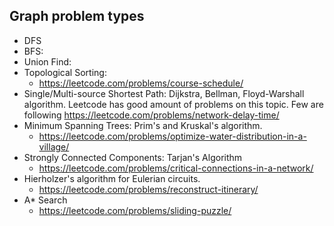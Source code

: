 
## Graph problem types

 - DFS
 - BFS:
 - Union Find:
 - Topological Sorting:
    - https://leetcode.com/problems/course-schedule/
 - Single/Multi-source Shortest Path: Dijkstra, Bellman, Floyd-Warshall algorithm. Leetcode has good amount of problems on this topic. Few are following
https://leetcode.com/problems/network-delay-time/
 - Minimum Spanning Trees: Prim's and Kruskal's algorithm.
   - https://leetcode.com/problems/optimize-water-distribution-in-a-village/
 - Strongly Connected Components: Tarjan's Algorithm
   - https://leetcode.com/problems/critical-connections-in-a-network/
 - Hierholzer's algorithm for Eulerian circuits.
   - https://leetcode.com/problems/reconstruct-itinerary/
 - A* Search
   - https://leetcode.com/problems/sliding-puzzle/
 
